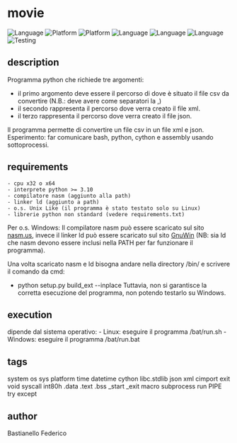 # movie
![Language](https://img.shields.io/badge/Spellcheck-Pass-green?style=flat)   ![Platform](https://img.shields.io/badge/OS%20platform%20supported-Linux-blue?style=flat) ![Platform](https://img.shields.io/badge/OS%20platform%20-Linux-blue?style=flat) ![Language](https://img.shields.io/badge/Language-Python-yellowgreen?style=flat) ![Language](https://img.shields.io/badge/Language-cython-yellowgreen?style=flat) ![Language](https://img.shields.io/badge/Language-asm-blue?style=flat) ![Testing](https://img.shields.io/badge/Test-Pass-green)

## description
Programma python che richiede tre argomenti:
- il primo argomento deve essere il percorso di dove è situato il file csv da convertire (N.B.: deve avere come separatori la ,)
- il secondo rappresenta il percorso dove verra creato il file xml.
- il terzo rappresenta il percorso dove verra creato il file json.

Il programma permette di convertire un file csv in un file xml e json.
Esperimento: far comunicare bash, python, cython e assembly usando sottoprocessi.  

## requirements
    - cpu x32 o x64
    - interprete python >= 3.10
    - compilatore nasm (aggiunto alla path)
    - linker ld (aggiunto a path)
    - o.s. Unix Like (il programma è stato testato solo su Linux)
    - librerie python non standard (vedere requirements.txt)

Per o.s. Windows:
Il compilatore nasm può essere scaricato sul sito [nasm.us](https://www.nasm.us), invece il linker ld può essere scaricato sul sito [GnuWin](https://gnuwin32.sourceforge.net/packages/ld.htm) (NB: sia ld che nasm devono essere inclusi nella PATH per far funzionare il programma).

Una volta scaricato nasm e ld bisogna andare nella directory /bin/ e scrivere il comando da cmd:
-	python setup.py build_ext --inplace
Tuttavia, non si garantisce la corretta esecuzione del programma, non potendo testarlo su Windows.

## execution
dipende dal sistema operativo:
    - Linux:    eseguire il programma /bat/run.sh
	- Windows:  eseguire il programma /bat/run.bat 

## tags
system os sys platform time datetime cython libc.stdlib json xml cimport exit void syscall int80h .data .text .bss _start _exit macro subprocess run PIPE try except

## author
Bastianello Federico
